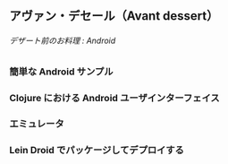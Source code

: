 ## アヴァン・デセール（Avant dessert）
###### デザート前のお料理 : Android

### 簡単な Android サンプル
### Clojure における Android ユーザインターフェイス
### エミュレータ	
### Lein Droid でパッケージしてデプロイする